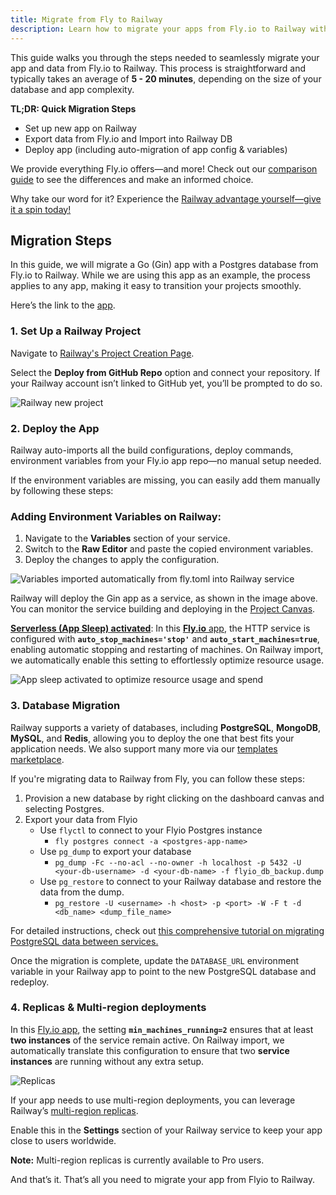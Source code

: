 ```yaml
---
title: Migrate from Fly to Railway
description: Learn how to migrate your apps from Fly.io to Railway with this step-by-step guide. Fast, seamless, and hassle-free.
---
```


This guide walks you through the steps needed to seamlessly migrate your app and data from Fly.io to Railway. This process is straightforward and typically takes an average of **5 - 20 minutes**, depending on the size of your database and app complexity.

**TL;DR: Quick Migration Steps**

- Set up new app on Railway
- Export data from Fly.io and Import into Railway DB
- Deploy app (including auto-migration of app config & variables)

We provide everything Fly.io offers—and more! Check out our [comparison guide](/maturity/compare-to-fly) to see the differences and make an informed choice.

Why take our word for it? Experience the [Railway advantage yourself—give it a spin today!](https://railway.com/new)

## Migration Steps

In this guide, we will migrate a Go (Gin) app with a Postgres database from Fly.io to Railway. While we are using this app as an example, the process applies to any app, making it easy to transition your projects smoothly.

Here’s the link to the [app](https://github.com/unicodeveloper/gin).

### 1. Set Up a Railway Project

Navigate to [Railway's Project Creation Page](https://railway.com/new).

Select the **Deploy from GitHub Repo** option and connect your repository. If your Railway account isn’t linked to GitHub yet, you’ll be prompted to do so.

![Railway new project](https://res.cloudinary.com/railway/image/upload/v1737143344/railwaynewproject_d4jv8c.png)

### 2. Deploy the App

Railway auto-imports all the build configurations, deploy commands, environment variables from your Fly.io app repo—no manual setup needed.

If the environment variables are missing, you can easily add them manually by following these steps:

### Adding Environment Variables on Railway:

1. Navigate to the **Variables** section of your service.
2. Switch to the **Raw Editor** and paste the copied environment variables.
3. Deploy the changes to apply the configuration.

![Variables imported automatically from fly.toml into Railway service](https://res.cloudinary.com/railway/image/upload/v1737143351/environmentvariables_q0xmyh.png)

Railway will deploy the Gin app as a service, as shown in the image above. You can monitor the service building and deploying in the [Project Canvas](https://docs.railway.com/guides/projects#project-canvas).

[**Serverless (App Sleep) activated**](https://docs.railway.com/reference/app-sleeping): In this [**Fly.io** app](https://github.com/unicodeveloper/gin/blob/main/fly.toml), the HTTP service is configured with **`auto_stop_machines='stop'`** and **`auto_start_machines=true`**, enabling automatic stopping and restarting of machines. On Railway import, we automatically enable this setting to effortlessly optimize resource usage.

![App sleep activated to optimize resource usage and spend](https://res.cloudinary.com/railway/image/upload/v1737143360/appsleep_cszmgf.png)

### 3. Database Migration

Railway supports a variety of databases, including **PostgreSQL**, **MongoDB**, **MySQL**, and **Redis**, allowing you to deploy the one that best fits your application needs. We also support many more via our [templates marketplace](https://railway.com/templates).

If you're migrating data to Railway from Fly, you can follow these steps:

1. Provision a new database by right clicking on the dashboard canvas and selecting Postgres.
2. Export your data from Flyio
   - Use `flyctl` to connect to your Flyio Postgres instance
     - `fly postgres connect -a <postgres-app-name>`
   - Use `pg_dump` to export your database
     - `pg_dump -Fc --no-acl --no-owner -h localhost -p 5432 -U <your-db-username> -d <your-db-name> -f flyio_db_backup.dump`
   - Use `pg_restore` to connect to your Railway database and restore the data from the dump.
     - `pg_restore -U <username> -h <host> -p <port> -W -F t -d <db_name> <dump_file_name>`

For detailed instructions, check out [this comprehensive tutorial on migrating PostgreSQL data between services.](https://blog.railway.com/p/postgre-backup)

Once the migration is complete, update the `DATABASE_URL` environment variable in your Railway app to point to the new PostgreSQL database and redeploy.

### 4. Replicas & Multi-region deployments

In this [Fly.io app](https://github.com/unicodeveloper/gin/blob/main/fly.toml), the setting **`min_machines_running=2`** ensures that at least **two instances** of the service remain active. On Railway import, we automatically translate this configuration to ensure that two **service instances** are running without any extra setup.

![Replicas](https://res.cloudinary.com/railway/image/upload/v1737143335/replicas_zwtuwr.png)

If your app needs to use multi-region deployments, you can leverage Railway’s [multi-region replicas](https://docs.railway.com/reference/scaling#multi-region-replicas).

Enable this in the **Settings** section of your Railway service to keep your app close to users worldwide.

**Note:** Multi-region replicas is currently available to Pro users.

And that’s it. That’s all you need to migrate your app from Flyio to Railway.
